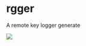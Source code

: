 # rgger
A remote key logger generate

[![](https://img.youtube.com/vi/YOUTUBE_VIDEO_ID_HERE/0.jpg)](https://www.youtube.com/watch?v=v=gzAExQpd--A)

